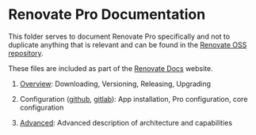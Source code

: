 # Renovate Pro Documentation

This folder serves to document Renovate Pro specifically and not to duplicate anything that is relevant and can be found in the [Renovate OSS repository](https://github.com/renovateapp/renovate).

These files are included as part of the [Renovate Docs](https://renovatebot.com/docs) website.

1.  [Overview](overview.md): Downloading, Versioning, Releasing, Upgrading

2.  Configuration ([github](configuration-github.md), [gitlab](configuration-gitlab.md)): App installation, Pro configuration, core configuration

3.  [Advanced](advanced.md): Advanced description of architecture and capabilities
